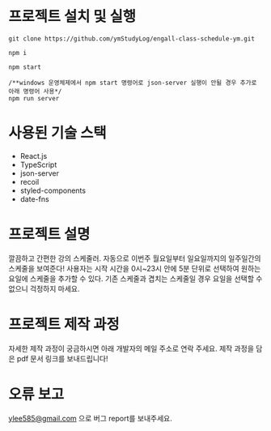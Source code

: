 # 프로젝트 설치 및 실행

```
git clone https://github.com/ymStudyLog/engall-class-schedule-ym.git

npm i

npm start

/**windows 운영체제에서 npm start 명령어로 json-server 실행이 안될 경우 추가로 아래 명령어 사용*/
npm run server

```

# 사용된 기술 스택

- React.js
- TypeScript
- json-server
- recoil
- styled-components
- date-fns

# 프로젝트 설명

깔끔하고 간편한 강의 스케줄러.
자동으로 이번주 월요일부터 일요일까지의 일주일간의 스케줄을 보여준다! 
사용자는 시작 시간을 0시~23시 안에 5분 단위로 선택하여 원하는 요일에 스케줄을 추가할 수 있다.
기존 스케줄과 겹치는 스케줄일 경우 요일을 선택할 수 없으니 걱정하지 마세요.

# 프로젝트 제작 과정

자세한 제작 과정이 궁금하시면 아래 개발자의 메일 주소로 연락 주세요. 제작 과정을 담은 pdf 문서 링크를 보내드립니다!

# 오류 보고 

ylee585@gmail.com 으로 버그 report를 보내주세요.
